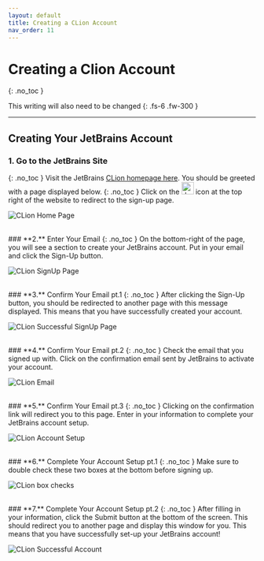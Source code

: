 ```yaml
---
layout: default
title: Creating a CLion Account
nav_order: 11
---
```


# Creating a Clion Account
{: .no_toc }


This writing will also need to be changed
{: .fs-6 .fw-300 }

---
## Creating Your JetBrains Account
### **1.** Go to the JetBrains Site
{: .no_toc }
Visit the JetBrains [CLion homepage here](https://www.jetbrains.com/clion/). You should be greeted with a page displayed below.
{: .no_toc }
Click on the <img src="https://cdn.discordapp.com/attachments/498622698050813962/695542876016476160/unknown.png" alt="drawing" width="25"/> icon at the top right of the website to redirect to the sign-up page.

![CLion Home Page](https://cdn.discordapp.com/attachments/498622698050813962/695022168819499038/unknown.png "CLion HomePage alt text")

<br/>
### **2.** Enter Your Email
{: .no_toc }
On the bottom-right of the page, you will see a section to create your JetBrains account.
Put in your email and click the Sign-Up button.

![CLion SignUp Page](https://cdn.discordapp.com/attachments/498622698050813962/695022993683775498/unknown.png "CLion SignUp alt text")

<br/>
### **3.** Confirm Your Email pt.1
{: .no_toc }
After clicking the Sign-Up button, you should be redirected to another page with this message displayed. This means that you have successfully created your account.

![CLion Successful SignUp Page](https://cdn.discordapp.com/attachments/619382734984577042/695023479334109264/unknown.png "CLion Confirmation Signup alt text")

<br/>
### **4.** Confirm Your Email pt.2 
{: .no_toc }
Check the email that you signed up with. Click on the confirmation email sent by JetBrains to activate your account.

![CLion Email](https://cdn.discordapp.com/attachments/694977588405469265/694990599753039973/unknown.png "Clion email alt text")

<br/>
### **5.** Confirm Your Email pt.3
{: .no_toc }
Clicking on the confirmation link will redirect you to this page. 
Enter in your information to complete your JetBrains account setup.

![CLion Account Setup](https://cdn.discordapp.com/attachments/498622698050813962/695048750149795850/unknown.png "CLion Accountpage alt text")

<br/>
### **6.** Complete Your Account Setup pt.1
{: .no_toc }
Make sure to double check these two boxes at the bottom before signing up.

![CLion box checks](https://cdn.discordapp.com/attachments/694977588405469265/694990889902145596/unknown.png "CLion checkboxes")

<br/>
### **7.** Complete Your Account Setup pt.2
{: .no_toc }
After filling in your information, click the Submit button at the bottom of the screen. This should redirect you to another page and display this window for you. This means that you have successfully set-up your JetBrains account!

![CLion Successful Account](https://cdn.discordapp.com/attachments/498622698050813962/695025702109446246/unknown.png "CLion account")

